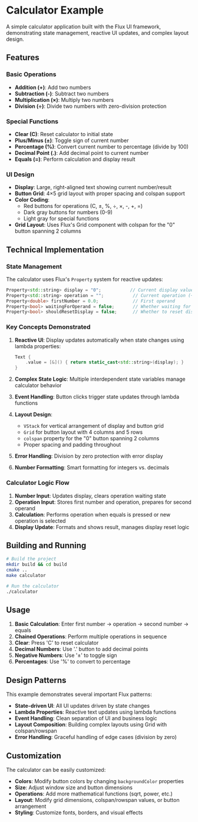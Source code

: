 # Calculator Example

A simple calculator application built with the Flux UI framework, demonstrating state management, reactive UI updates, and complex layout design.

## Features

### Basic Operations
- **Addition (+)**: Add two numbers
- **Subtraction (-)**: Subtract two numbers  
- **Multiplication (×)**: Multiply two numbers
- **Division (÷)**: Divide two numbers with zero-division protection

### Special Functions
- **Clear (C)**: Reset calculator to initial state
- **Plus/Minus (±)**: Toggle sign of current number
- **Percentage (%)**: Convert current number to percentage (divide by 100)
- **Decimal Point (.)**: Add decimal point to current number
- **Equals (=)**: Perform calculation and display result

### UI Design
- **Display**: Large, right-aligned text showing current number/result
- **Button Grid**: 4×5 grid layout with proper spacing and colspan support
- **Color Coding**: 
  - Red buttons for operations (C, ±, %, ÷, ×, -, +, =)
  - Dark gray buttons for numbers (0-9)
  - Light gray for special functions
- **Grid Layout**: Uses Flux's Grid component with colspan for the "0" button spanning 2 columns

## Technical Implementation

### State Management
The calculator uses Flux's `Property` system for reactive updates:

```cpp
Property<std::string> display = "0";           // Current display value
Property<std::string> operation = "";           // Current operation (+, -, ×, ÷)
Property<double> firstNumber = 0.0;             // First operand
Property<bool> waitingForOperand = false;       // Whether waiting for second operand
Property<bool> shouldResetDisplay = false;      // Whether to reset display on next input
```

### Key Concepts Demonstrated

1. **Reactive UI**: Display updates automatically when state changes using lambda properties:
   ```cpp
   Text {
       .value = [&]() { return static_cast<std::string>(display); }
   }
   ```

2. **Complex State Logic**: Multiple interdependent state variables manage calculator behavior

3. **Event Handling**: Button clicks trigger state updates through lambda functions

4. **Layout Design**: 
   - `VStack` for vertical arrangement of display and button grid
   - `Grid` for button layout with 4 columns and 5 rows
   - `colspan` property for the "0" button spanning 2 columns
   - Proper spacing and padding throughout

5. **Error Handling**: Division by zero protection with error display

6. **Number Formatting**: Smart formatting for integers vs. decimals

### Calculator Logic Flow

1. **Number Input**: Updates display, clears operation waiting state
2. **Operation Input**: Stores first number and operation, prepares for second operand
3. **Calculation**: Performs operation when equals is pressed or new operation is selected
4. **Display Update**: Formats and shows result, manages display reset logic

## Building and Running

```bash
# Build the project
mkdir build && cd build
cmake ..
make calculator

# Run the calculator
./calculator
```

## Usage

1. **Basic Calculation**: Enter first number → operation → second number → equals
2. **Chained Operations**: Perform multiple operations in sequence
3. **Clear**: Press 'C' to reset calculator
4. **Decimal Numbers**: Use '.' button to add decimal points
5. **Negative Numbers**: Use '±' to toggle sign
6. **Percentages**: Use '%' to convert to percentage

## Design Patterns

This example demonstrates several important Flux patterns:

- **State-driven UI**: All UI updates driven by state changes
- **Lambda Properties**: Reactive text updates using lambda functions
- **Event Handling**: Clean separation of UI and business logic
- **Layout Composition**: Building complex layouts using Grid with colspan/rowspan
- **Error Handling**: Graceful handling of edge cases (division by zero)

## Customization

The calculator can be easily customized:

- **Colors**: Modify button colors by changing `backgroundColor` properties
- **Size**: Adjust window size and button dimensions
- **Operations**: Add more mathematical functions (sqrt, power, etc.)
- **Layout**: Modify grid dimensions, colspan/rowspan values, or button arrangement
- **Styling**: Customize fonts, borders, and visual effects
